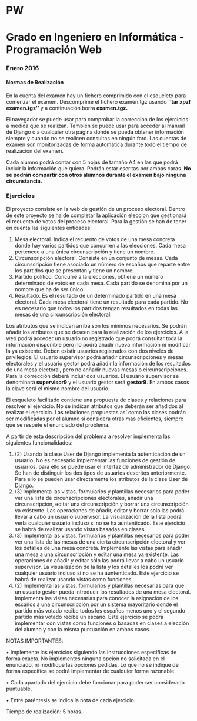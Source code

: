 # PW
# Grado en Ingeniero en Informática - Programación Web
### Enero 2016
#### Normas de Realización
En la cuenta del examen hay un fichero comprimido con el esqueleto para comenzar el examen. Descomprime el fichero examen.tgz usando **‘‘tar xpzf examen.tgz’’** y a continuación borra **examen.tgz.**

El navegador se puede usar para comprobar la corrección de los ejercicios a medida que se realizan. También se puede usar para acceder al manual de Django o a cualquier otra página donde se pueda obtener información siempre y cuando no se realicen consultas en ningún foro. Las cuentas de examen son monitorizadas de forma automática durante todo el tiempo de realización del examen.

Cada alumno podrá contar con 5 hojas de tamaño A4 en las que podrá incluir la información que quiera. Podrán estar escritas por ambas caras. **No se podrán compartir con otros alumnos durante el examen bajo ninguna circunstancia.**

### Ejercicios
El proyecto consiste en la web de gestión de un proceso electoral. Dentro de este proyecto se ha de completar la aplicación eleccion que gestionará el recuento de votos del proceso electoral. Para la gestión se han de tener en cuenta las siguientes entidades:

1. Mesa electoral. Indica el recuento de votos de una mesa concreta donde hay varios partidos que concurren a las elecciones. Cada mesa pertenece a una única circunscripción y tiene un nombre.
2. Circunscripción electoral. Consiste en un conjunto de mesas. Cada circunscripción tiene asociado un número de escaños que reparte entre los partidos que se presentan y tiene un nombre.
3. Partido político. Concurre a la elecciones, obtiene un número determinado de votos en cada mesa. Cada partido se denomina por un nombre que ha de ser único.
4. Resultado. Es el resultado de un determinado partido en una mesa electoral. Cada mesa electoral tiene un resultado para cada partido. No es necesario que todos los partidos tengan resultados en todas las mesas de una circunscripción electoral.

Los atributos que se indican arriba son los mínimos necesarios. Se podrán añadir los atributos que se deseen para la realización de los ejercicios.
A la web podrá acceder un usuario no registrado que podrá consultar toda la información disponible pero no podrá añadir nueva información ni modificar la ya existente. Deben existir usuarios registrados con dos niveles de privilegios. El usuario supervisor podrá añadir circunscripciones y mesas electorales y el usuario gestor podrá añadir la información de los resultados de una mesa electoral, pero no anñadir nuevas mesas o circunscripciones.
Para la corrección deberá incluir dos usuarios. El usuario supervisor se denominará **supervisor9** y el usuario gestor será **gestor9**. En ambos casos la clave será el mismo nombre del usuario.

El esqueleto facilitado contiene una propuesta de clases y relaciones para resolver el ejercicio. No se indican atributos que deberán ser añadidos al realizar el ejercicio. Las relaciones propuestas así como las clases podrán ser modificadas por el alumno si considera otras más eficientes, siempre que se respete el enunciado del problema.

A partir de esta descripción del problema a resolver implementa las siguientes funcionalidades:

1. (2) Usando la clase User de Django implementa la autenticación de un usuario. No es necesario implementar las funciones de gestión de usuarios, para ello se puede usar el interfaz de administrador de Django. Se han de distinguir los dos tipos de usuarios descritos anteriormente. Para ello se pueden usar directamente los atributos de la clase User de Django.
2. (3) Implementa las vistas, formularios y plantillas necesarios para poder ver una lista de circunscripciones electorales, añadir una circunscripción, editar una circunscripción y borrar una circunscripción ya existente. Las operaciones de añadir, editar y borrar solo las podrá llevar a cabo un usuario supervisor. La visualización de la lista podrá verla cualquier usuario incluso si no se ha auntenticado. Este ejercicio se habrá de realizar usando vistas basadas en clases.
3. (3) Implementa las vistas, formularios y plantillas necesarios para poder ver una lista de las mesas de una cierta circunscripción electoral y ver los detalles de una mesa concreta. Implemente las vistas para añadir una mesa a una circunscripción y editar una mesa ya existente. Las operaciones de añadir y editar solo las podrá llevar a cabo un usuario supervisor. La visualización de la lista y los detalles los podrá ver cualquier usuario incluso si no se ha auntenticado. Este ejercicio se habrá de realizar usando vistas como funciones.
4. (2) Implementa las vistas, formularios y plantillas necesarias para que un usuario gestor pueda introducir los resultados de una mesa electoral. Implementa las vistas necesarias para conocer la asignación de los escaños a una circunscripción por un sistema mayoritario donde el partido más votado recibe todos los escaños menos uno y el segundo partido más votado recibe un escaño. Este ejercicio se podrá implementar con vistas como funciones o basadas en clases a elección del alumno y con la misma puntuación en ambos casos.

NOTAS IMPORTANTES:

• Implemente los ejercicios siguiendo las instrucciones específicas de forma exacta. No implementes ninguna opción no solicitada en el enunciado, ni modifique las opciones pedidas. Lo que no se indique de forma específica se podrá implementar de cualquier forma razonable.

• Cada apartado del ejercicio debe funcionar para poder ser considerado puntuable.

• Entre paréntesis se indica la nota de cada ejercicio.


Tiempo de realización: 5 horas.


